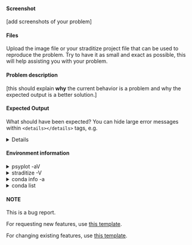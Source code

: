 #### Screenshot

[add screenshots of your problem]

#### Files

Upload the image file or your straditize project file that can be used to
reproduce the problem. Try to have it as small and exact as possible, this will
help assisting you with your problem.

#### Problem description

[this should explain **why** the current behavior is a problem and why the expected output is a better solution.]

#### Expected Output
What should have been expected? You can hide large error messages within  ``<details></details>`` tags, e.g.

<details>
very long error message
</details>

#### Environment information

<details>
<summary>psyplot -aV</summary>

# Paste the output of the command ``psyplot -aV`` (ran from the command line)

</details>

<details>
<summary>straditize -V</summary>

# Paste the output of the command ``straditize -V`` (ran from the command line)

</details>

<details>
<summary>conda info -a</summary>

```
# Paste the output of the command ``conda info -a`` (ran from the command line)
```
</details>

<details>
<summary>conda list</summary>

```
# Paste the output of the command ``conda list`` (ran from the command line)
```
</details>

#### NOTE
This is a bug report.

For requesting new features, use [this template](https://github.com/Chilipp/straditize/issues/new?template=new_feature.md&title=NEW+FEATURE:).

For changing existing features, use [this template](https://github.com/Chilipp/straditize/issues/new?template=change_feature.md&title=CHANGE+FEATURE:).
